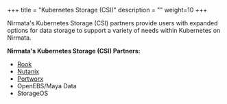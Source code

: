 +++
title = "Kubernetes Storage (CSI)"
description = ""
weight=10
+++

Nirmata's Kubernetes Storage (CSI) partners provide users with expanded options for data storage to support a variety of needs within Kubernetes on Nirmata.

**Nirmata's Kubernetes Storage (CSI) Partners:**

  * [Rook](https://docs.nirmata.io/integrations/kubernetesstoragecsi/persistant-storage-with-rook/)
  * [Nutanix](https://docs.nirmata.io/integrations/kubernetesstoragecsi/storage-integration-with-nutanix/)
  * [Portworx](https://docs.nirmata.io/integrations/kubernetesstoragecsi/portworxportability/)
  * OpenEBS/Maya Data
  * StorageOS

